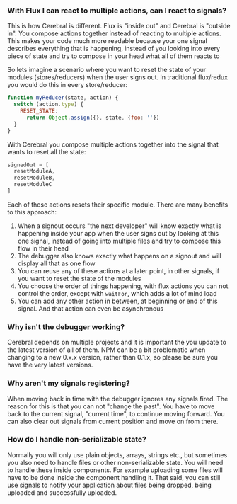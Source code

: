 ### With Flux I can react to multiple actions, can I react to signals?
This is how Cerebral is different. Flux is "inside out" and Cerebral is "outside in". You compose actions together instead of reacting to multiple actions. This makes your code much more readable because your one signal describes everything that is happening, instead of you looking into every piece of state and try to compose in your head what all of them reacts to

So lets imagine a scenario where you want to reset the state of your modules (stores/reducers) when the user signs out. In traditional flux/redux you would do this in every store/reducer:

```js
function myReducer(state, action) {
  switch (action.type) {
    RESET_STATE:
      return Object.assign({}, state, {foo: ''})
  }
}
```

With Cerebral you compose multiple actions together into the signal that wants to reset all the state:

```js
signedOut = [
  resetModuleA,
  resetModuleB,
  resetModuleC
]
```
Each of these actions resets their specific module. There are many benefits to this approach:

1. When a signout occurs "the next developer" will know exactly what is happening inside your app when the user signs out by looking at this one signal, instead of going into multiple files and try to compose this flow in their head
2. The debugger also knows exactly what happens on a signout and will display all that as one flow
3. You can reuse any of these actions at a later point, in other signals, if you want to reset the state of the modules
4. You choose the order of things happening, with flux actions you can not control the order, except with `waitFor`, which adds a lot of mind load
5. You can add any other action in between, at beginning or end of this signal. And that action can even be asynchronous

### Why isn't the debugger working?
Cerebral depends on multiple projects and it is important the you update to the latest version of all of them. NPM can be a bit problematic when changing to a new 0.x.x version, rather than 0.1.x, so please be sure you have the very latest versions.

### Why aren't my signals registering?
When moving back in time with the debugger ignores any signals fired. The reason for this is that you can not "change the past". You have to move back to the current signal, "current time", to continue moving forward. You can also clear out signals from current position and move on from there.

### How do I handle non-serializable state?
Normally you will only use plain objects, arrays, strings etc., but sometimes you also need to handle files or other non-serializable state. You will need to handle these inside components. For example uploading some files will have to be done inside the component handling it. That said, you can still use signals to notify your application about files being dropped, being uploaded and successfully uploaded.
